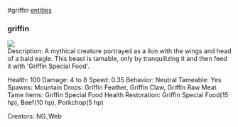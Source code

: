 #griffin
<a href="/posts/wiki/entities">entities</a>
<div class="iteminfo">
<h3>griffin</h3>
<img class="pixelimage" src="https://dragon-force-studio.com/images/EF_wiki/griffin.png">

</div>
Description:  A mythical creature portrayed as a lion with the wings and head of a bald eagle.  This beast is tamable, only by tranquilizing it and then feed it with 'Griffin Special Food'.

Health:  100
Damage:  4 to 8
Speed:  0.35
Behavior:  Neutral
Tameable:  Yes
Spawns:  Mountain
Drops:  Griffin Feather, Griffin Claw, Griffin Raw Meat
Tame Items:  Griffin Special Food
Health Restoration:  Griffin Special Food(15 hp), Beef(10 hp), Porkchop(5 hp)

Creators:  NG_Web